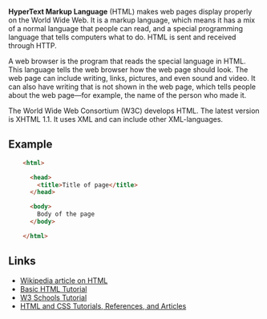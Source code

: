 **HyperText Markup Language** (HTML) makes web pages display properly on the World Wide Web. It is a markup language, which means it has a mix of a normal language that people can read, and a special programming language that tells computers what to do. HTML is sent and received through HTTP.

A web browser is the program that reads the special language in HTML. This language tells the web browser how the web page should look. The web page can include writing, links, pictures, and even sound and video. It can also have writing that is not shown in the web page, which tells people about the web page—for example, the name of the person who made it.

The World Wide Web Consortium (W3C) develops HTML. The latest version is XHTML 1.1. It uses XML and can include other XML-languages.

## Example

```html
    <html>

      <head>
        <title>Title of page</title>
      </head>

      <body>
        Body of the page
      </body>

    </html>
```

## Links


* [Wikipedia article on HTML](http://en.wikipedia.org/wiki/HTML)
* [Basic HTML Tutorial](http://anonym.to/http://www.pageresource.com/html/index2.htm)
* [W3 Schools Tutorial](http://anonym.to/http://www.w3schools.com/html/DEFAULT.asp)
* [HTML and CSS Tutorials, References, and Articles](http://anonym.to/http://www.htmldog.com/)